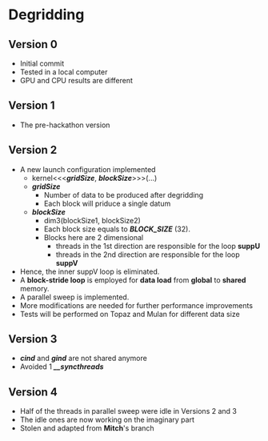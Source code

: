 # Degridding
## Version 0
- Initial commit
- Tested in a local computer
- GPU and CPU results are different

## Version 1
- The pre-hackathon version

## Version 2
- A new launch configuration implemented
    - kernel<<<***gridSize***, ***blockSize***>>>(...)
    - ***gridSize***
        - Number of data to be produced after degridding
        - Each block will priduce a single datum
    - ***blockSize***
        - dim3(blockSize1, blockSize2)
        - Each block size equals to ***BLOCK_SIZE*** (32).
        - Blocks here are 2 dimensional
            - threads in the 1st direction are responsible for the loop **suppU**
            - threads in the 2nd direction are responsible for the loop **suppV**
- Hence, the inner suppV loop is eliminated.
- A **block-stride loop** is employed for **data load** from **global** to **shared** memory.
- A parallel sweep is implemented.
- More modifications are needed for further performance improvements
- Tests will be performed on Topaz and Mulan for different data size 

## Version 3
- ***cind*** and ***gind*** are not shared anymore
- Avoided 1 ***__syncthreads***

## Version 4
- Half of the threads in parallel sweep were idle in Versions 2 and 3
- The idle ones are now working on the imaginary part
- Stolen and adapted from **Mitch**'s branch

